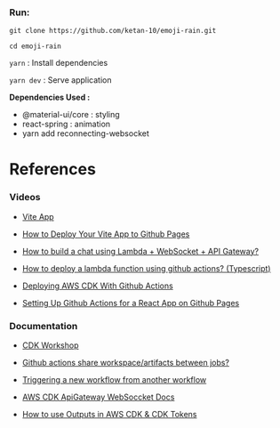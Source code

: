 ### Run:

`git clone https://github.com/ketan-10/emoji-rain.git`

`cd emoji-rain`

`yarn` : Install dependencies

`yarn dev` : Serve application


**Dependencies Used :**

- @material-ui/core : styling
- react-spring : animation 
- yarn add reconnecting-websocket


# References

### Videos

- [Vite App](https://www.youtube.com/watch?v=9zySeP5vH9c&ab_channel=JasonLengstorf)

- [How to Deploy Your Vite App to Github Pages](https://www.youtube.com/watch?v=yo2bMGnIKE8&ab_channel=LearnVue)

- [How to build a chat using Lambda + WebSocket + API Gateway?](https://www.youtube.com/watch?v=BcWD-M2PJ-8&ab_channel=BiteSizeAcademy)

- [How to deploy a lambda function using github actions? (Typescript)](https://www.youtube.com/watch?v=UQiRhKgQ5X0&ab_channel=BiteSizeAcademy)

- [Deploying AWS CDK With Github Actions](https://www.youtube.com/watch?v=KCp6BmUGBHc&ab_channel=MichaelLevan)

- [Setting Up Github Actions for a React App on Github Pages](https://www.youtube.com/watch?v=N63C0mkFDFw&ab_channel=Keith%2CtheCoder)

### Documentation

- [CDK Workshop](https://cdkworkshop.com/)

- [Github actions share workspace/artifacts between jobs?](https://stackoverflow.com/questions/57498605/github-actions-share-workspace-artifacts-between-jobs)

- [Triggering a new workflow from another workflow](https://stackoverflow.com/questions/60418323/triggering-a-new-workflow-from-another-workflow)

- [AWS CDK ApiGateway WebSoccket Docs](https://docs.aws.amazon.com/cdk/api/latest/docs/aws-apigatewayv2-readme.html#websocket-api)

- [How to use Outputs in AWS CDK & CDK Tokens](https://bobbyhadz.com/blog/aws-cdk-outputs)